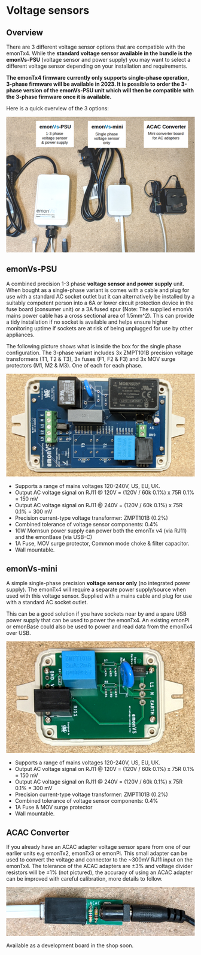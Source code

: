 # Voltage sensors

## Overview

There are 3 different voltage sensor options that are compatible with the emonTx4. While the **standard voltage sensor available in the bundle is the emonVs-PSU** (voltage sensor and power supply) you may want to select a different voltage sensor depending on your installation and requirements.

**The emonTx4 firmware currently only supports single-phase operation, 3-phase firmware will be available in 2023. It is possible to order the 3-phase version of the emonVs-PSU unit which will then be compatible with the 3-phase firmware once it is available.**

Here is a quick overview of the 3 options:

![voltage_sensor_options.png](img/voltage_sensor_options.png)

## emonVs-PSU

A combined precision 1-3 phase **voltage sensor and power supply** unit. When bought as a single-phase variant is comes with a cable and plug for use with a standard AC socket outlet but it can alternatively be installed by a suitably competent person into a 6A or lower circuit protection device in the fuse board (consumer unit) or a 3A fused spur (Note: The supplied emonVs mains power cable has a cross sectional area of 1.5mm^2). This can provide a tidy installation if no socket is available and helps ensure higher monitoring uptime if sockets are at risk of being unplugged for use by other appliances.

The following picture shows what is inside the box for the single phase configuration. The 3-phase variant includes 3x ZMPT101B precision voltage transformers (T1, T2 & T3), 3x fuses (F1, F2 & F3) and 3x MOV surge protectors (M1, M2 & M3). One of each for each phase.

![emonVs_1phase.jpg](img/emonVs_1phase.jpg)

- Supports a range of mains voltages 120-240V, US, EU, UK.
- Output AC voltage signal on RJ11 @ 120V = (120V / 60k 0.1%) x 75R 0.1% = 150 mV
- Output AC voltage signal on RJ11 @ 240V = (120V / 60k 0.1%) x 75R 0.1% = 300 mV
- Precision current-type voltage transformer: ZMPT101B (0.2%) 
- Combined tolerance of voltage sensor components: 0.4%
- 10W Mornsun power supply can power both the emonTx v4 (via RJ11) and the emonBase (via USB-C)
- 1A Fuse, MOV surge protector, Common mode choke & filter capacitor.
- Wall mountable.

## emonVs-mini

A simple single-phase precision **voltage sensor only** (no integrated power supply). The emonTx4 will require a separate power supply/source when used with this voltage sensor. Supplied with a mains cable and plug for use with a standard AC socket outlet.

This can be a good solution if you have sockets near by and a spare USB power supply that can be used to power the emonTx4. An existing emonPi or emonBase could also be used to power and read data from the emonTx4 over USB.

![emonVs_mini2.jpg](img/emonVs_mini2.jpg)

- Supports a range of mains voltages 120-240V, US, EU, UK.
- Output AC voltage signal on RJ11 @ 120V = (120V / 60k 0.1%) x 75R 0.1% = 150 mV
- Output AC voltage signal on RJ11 @ 240V = (120V / 60k 0.1%) x 75R 0.1% = 300 mV
- Precision current-type voltage transformer: ZMPT101B (0.2%)
- Combined tolerance of voltage sensor components: 0.4%
- 1A Fuse & MOV surge protector
- Wall mountable.

## ACAC Converter

If you already have an ACAC adapter voltage sensor spare from one of our earlier units e.g emonTx2, emonTx3 or emonPi. This small adapter can be used to convert the voltage and connector to the ~300mV RJ11 input on the emonTx4. The tolerance of the ACAC adapters are ±3% and voltage divider resistors will be ±1% (not pictured), the accuracy of using an ACAC adapter can be improved with careful calibration, more details to follow.

![ACACconverter.png](img/ACACconverter.png)

Available as a development board in the shop soon.


